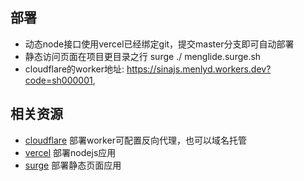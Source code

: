 
## 部署
* 动态node接口使用vercel已经绑定git，提交master分支即可自动部署
* 静态访问页面在项目更目录之行 surge ./ menglide.surge.sh
* cloudflare的worker地址: https://sinajs.menlyd.workers.dev?code=sh000001,
## 相关资源
* [cloudflare](https://dash.cloudflare.com/) 部署worker可配置反向代理，也可以域名托管
* [vercel](https://vercel.com/) 部署nodejs应用
* [surge](https://surge.sh/) 部署静态页面应用
